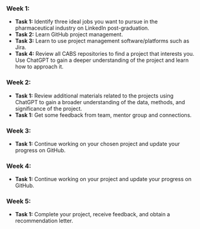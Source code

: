 ### Week 1:
- **Task 1:** Identify three ideal jobs you want to pursue in the pharmaceutical industry on LinkedIn post-graduation. 
- **Task 2:** Learn GitHub project management.
- **Task 3:** Learn to use project management software/platforms such as Jira.
- **Task 4:** Review all CABS repositories to find a project that interests you. Use ChatGPT to gain a deeper understanding of the project and learn how to approach it.

### Week 2:

- **Task 1:** Review additional materials related to the projects using ChatGPT to gain a broader understanding of the data, methods, and significance of the project.
- **Task 1:** Get some feedback from team, mentor group and connections. 
  
### Week 3:
- **Task 1:** Continue working on your chosen project and update your progress on GitHub.

### Week 4:
- **Task 1:** Continue working on your project and update your progress on GitHub.

### Week 5:
- **Task 1:** Complete your project, receive feedback, and obtain a recommendation letter.
